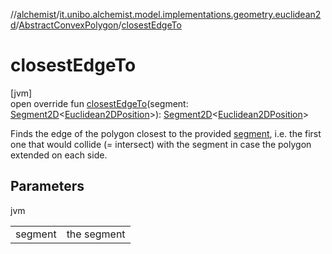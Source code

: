 //[alchemist](../../../index.md)/[it.unibo.alchemist.model.implementations.geometry.euclidean2d](../index.md)/[AbstractConvexPolygon](index.md)/[closestEdgeTo](closest-edge-to.md)

# closestEdgeTo

[jvm]\
open override fun [closestEdgeTo](closest-edge-to.md)(segment: [Segment2D](../../it.unibo.alchemist.model.interfaces.geometry.euclidean2d/-segment2-d/index.md)<[Euclidean2DPosition](../../it.unibo.alchemist.model.implementations.positions/-euclidean2-d-position/index.md)>): [Segment2D](../../it.unibo.alchemist.model.interfaces.geometry.euclidean2d/-segment2-d/index.md)<[Euclidean2DPosition](../../it.unibo.alchemist.model.implementations.positions/-euclidean2-d-position/index.md)>

Finds the edge of the polygon closest to the provided [segment](closest-edge-to.md), i.e. the first one that would collide (= intersect) with the segment in case the polygon extended on each side.

## Parameters

jvm

| | |
|---|---|
| segment | the segment |
